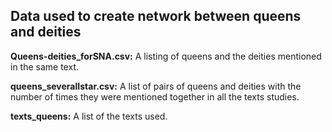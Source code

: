 ## Data used to create network between queens and deities

<b>Queens-deities_forSNA.csv:</b> A listing of queens and the deities mentioned in the same text. 

<b>queens_severalIstar.csv:</b> A list of pairs of queens and deities with the number of times they were mentioned together in all the texts studies. 

<b>texts_queens:</b> A list of the texts used.
